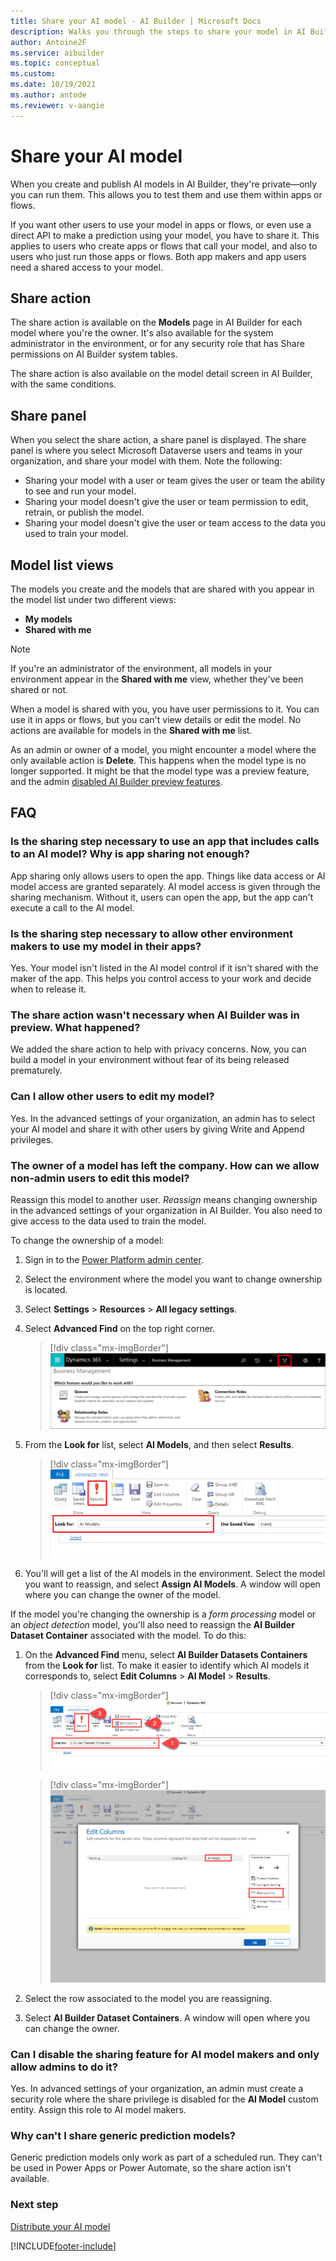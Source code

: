 ```yaml
---
title: Share your AI model - AI Builder | Microsoft Docs
description: Walks you through the steps to share your model in AI Builder.
author: Antoine2F
ms.service: aibuilder
ms.topic: conceptual
ms.custom: 
ms.date: 10/19/2021
ms.author: antode
ms.reviewer: v-aangie
---
```


# Share your AI model

When you create and publish AI models in AI Builder, they're private&mdash;only you can run them. This allows you to test them and use them within apps or flows.

If you want other users to use your model in apps or flows, or even use a direct API to make a prediction using your model, you have to share it. This applies to users who create apps or flows that call your model, and also to users who just run those apps or flows. Both app makers and app users need a shared access to your model.

## Share action

The share action is available on the **Models** page in AI Builder for each model where you're the owner. It's also available for the system administrator in the environment, or for any security role that has Share permissions on AI Builder system tables.

The share action is also available on the model detail screen in AI Builder, with the same conditions.

## Share panel

When you select the share action, a share panel is displayed. The share panel is where you select Microsoft Dataverse users and teams in your organization, and share your model with them. Note the following:

- Sharing your model with a user or team gives the user or team the ability to see and run your model.
- Sharing your model doesn't give the user or team permission to edit, retrain, or publish the model.
- Sharing your model doesn't give the user or team access to the data you used to train your model.

## Model list views

The models you create and the models that are shared with you appear in the model list under two different views:

- **My models**
- **Shared with me**

 > [!NOTE]
 > If you're an administrator of the environment, all models in your environment appear in the **Shared with me** view, whether they've been shared or not.

When a model is shared with you, you have user permissions to it. You can use it in apps or flows, but you can't view details or edit the model. No actions are available for models in the **Shared with me** list.

As an admin or owner of a model, you might encounter a model where the only available action is **Delete**.<!--Suggested--> This happens when the model type is no longer supported. It might be that the model type was a preview feature, and the admin [disabled AI Builder preview features](administer.md#enable-or-disable-ai-builder-preview-features).

## FAQ

### Is the sharing step necessary to use an app that includes calls to an AI model? Why is app sharing not enough?

App sharing only allows users to open the app. Things like data access or AI model access are granted separately. AI model access is given through the sharing mechanism. Without it, users can open the app, but the app<!--Suggested--> can't execute a call to the AI model.

### Is the sharing step necessary to allow other environment makers to use my model in their apps?

Yes. Your model isn't listed in the AI model control if it isn't shared with the maker of the app. This helps you control access to your work and decide when to release it.

### The share action wasn't necessary when AI Builder was in preview. What happened?

We added the share action to help with privacy concerns. Now, you can build a model in your environment without fear of its being released prematurely.<!--Suggested-->

### Can I allow other users to edit my model?

Yes. In the advanced settings of your organization, an admin has to select your AI model and share it with other users by giving Write and Append privileges.

### The owner of a model has left the company. How can we allow non-admin users to edit this model?

Reassign this model to another user. _Reassign_ means changing ownership in the advanced settings of your organization in AI Builder. You also need to give access to the data used to train the model.

To change the ownership of a model:

1.	Sign in to the [Power Platform admin center](https://admin.powerplatform.microsoft.com/).

1. Select the environment where the model you want to change ownership is located.

1. Select **Settings** > **Resources** > **All legacy settings**.

1. Select **Advanced Find** on the top right corner.
    > [!div class="mx-imgBorder"]
    > ![Advanced Find.](media/change-model-ownership-advanced-find.png "Advanced Find")
    
1.	From the **Look for** list, select **AI Models**, and then select **Results**.
    > [!div class="mx-imgBorder"]
    > ![List AI Models.](media/change-model-ownership-settings.png "List AI Models")

1. You'll will get a list of the AI models in the environment. Select the model you want to reassign, and select **Assign AI Models**. A window will open where you can change the owner of the model.

If the model you're changing the ownership is a *form processing* model or an *object detection* model, you'll also need to reassign the **AI Builder Dataset Container** associated with the model. To do this:

1.	On the **Advanced Find** menu, select **AI Builder Datasets Containers** from the **Look for** list. To make it easier to identify which AI models it corresponds to, select **Edit Columns** > **AI Model** > **Results**. 

    > [!div class="mx-imgBorder"]
    > ![Advanced Find AI Builder Dataset Container.](media/change-model-ownership-ai-builder-dataset-container.png "Advanced Find AI Builder Dataset Container")

    > [!div class="mx-imgBorder"]
    > ![Change view.](media/change-model-ownership-view.png "Change view")

1.	Select the row associated to the model you are reassigning.

1. Select **AI Builder Dataset Containers**. A window will open where you can change the owner. 

### Can I disable the sharing feature for AI model makers and only allow admins to do it?

Yes. In advanced settings of your organization, an admin must create a security role where the share privilege is disabled for the **AI Model** custom entity. Assign this role to AI model makers.

### Why can't I share generic prediction models?

Generic prediction models only work as part of a scheduled run. They can't be used in Power Apps or Power Automate, so the share action isn't available.

### Next step

[Distribute your AI model](distribute-model.md)



[!INCLUDE[footer-include](includes/footer-banner.md)]
